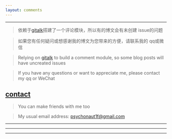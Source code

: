 ```yaml
---
layout: comments
---
```


***

>依赖于[gitalk](https://github.com/gitalk/gitalk)搭建了一个评论模块，所以有的博文会有未创建 issue的问题

>如果您有任何疑问或想感谢我的博文为您带来的方便，请联系我的 qq或微信

>Relying on [gitalk](https://github.com/gitalk/gitalk) to build a comment module, so some blog posts will have uncreated issues

>If you have any questions or want to appreciate me, please contact my qq or WeChat

## **[contact](https://feng-w.cn/about)**

>You can make friends with me too 

>My usual email address: psychonaut1f@gmail.com

***
***
***